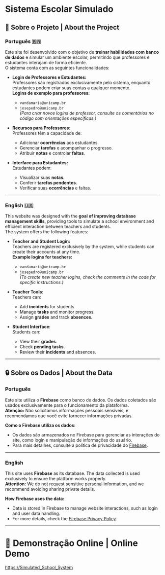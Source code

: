 #  **Sistema Escolar Simulado** 

## 📖 Sobre o Projeto | About the Project


 ### **Português** :brazil:
Este site foi desenvolvido com o objetivo de **treinar habilidades com banco de dados** e simular um ambiente escolar, permitindo que professores e estudantes interajam de forma eficiente.  
O sistema conta com as seguintes funcionalidades:

- **Login de Professores e Estudantes:**  
  Professores são registrados exclusivamente pelo sistema, enquanto estudantes podem criar suas contas a qualquer momento.  
  **Logins de exemplo para professores:**
  - `vandamaria@unicamp.br`
  - `josepedro@unicamp.br`  
  *(Para criar novos logins de professor, consulte os comentários no código com orientações específicas.)*

- **Recursos para Professores:**  
  Professores têm a capacidade de:
  - Adicionar **ocorrências** aos estudantes.
  - Gerenciar **tarefas** e acompanhar o progresso.
  - Atribuir **notas** e controlar **faltas**.

- **Interface para Estudantes:**  
  Estudantes podem:
  - Visualizar suas **notas**.
  - Conferir **tarefas pendentes**.
  - Verificar suas **ocorrências** e faltas.

---

### **English** 🇺🇸
This website was designed with the **goal of improving database management skills**, providing tools to simulate a school environment and efficient interaction between teachers and students.  
The system offers the following features:

- **Teacher and Student Login:**  
  Teachers are registered exclusively by the system, while students can create their accounts at any time.  
  **Example logins for teachers:**
  - `vandamaria@unicamp.br`
  - `josepedro@unicamp.br`  
  *(To create new teacher logins, check the comments in the code for specific instructions.)*

- **Teacher Tools:**  
  Teachers can:
  - Add **incidents** for students.
  - Manage **tasks** and monitor progress.
  - Assign **grades** and track **absences**.

- **Student Interface:**  
  Students can:
  - View their **grades**.
  - Check **pending tasks**.
  - Review their **incidents** and absences.

---

## 🔒 **Sobre os Dados | About the Data**

### **Português**
Este site utiliza o **Firebase** como banco de dados. Os dados coletados são usados exclusivamente para o funcionamento da plataforma.  
**Atenção:** Não solicitamos informações pessoais sensíveis, e recomendamos que você evite fornecer informações privadas.

**Como o Firebase utiliza os dados:**  
- Os dados são armazenados no Firebase para gerenciar as interações do site, como login e manipulação de informações do usuário.
- Para mais detalhes, consulte a política de privacidade do [Firebase](https://firebase.google.com/support/privacy).

---

### **English**
This site uses **Firebase** as its database. The data collected is used exclusively to ensure the platform works properly.  
**Attention:** We do not request sensitive personal information, and we recommend avoiding sharing private details.

**How Firebase uses the data:**  
- Data is stored in Firebase to manage website interactions, such as login and user data handling.
- For more details, check the [Firebase Privacy Policy](https://firebase.google.com/support/privacy).

---

# 🚀 Demonstração Online | Online Demo <br>
[https://Simulated_School_System](https://lessons-ebc69.web.app)
